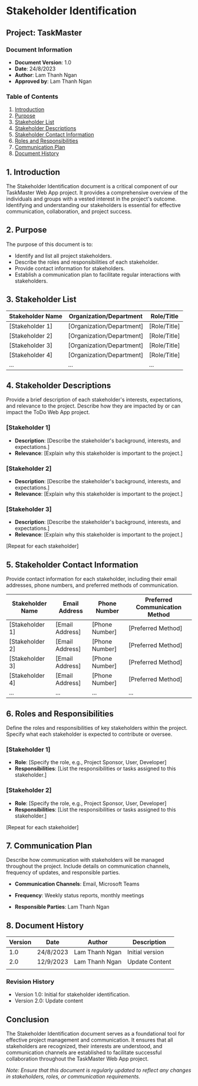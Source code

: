 # Stakeholder Identification

## Project: TaskMaster

### Document Information

- **Document Version**: 1.0
- **Date**: 24/8/2023
- **Author**: Lam Thanh Ngan
- **Approved by**: Lam Thanh Ngan

### Table of Contents

1. [Introduction](#1-introduction)
2. [Purpose](#2-purpose)
3. [Stakeholder List](#3-stakeholder-list)
4. [Stakeholder Descriptions](#4-stakeholder-descriptions)
5. [Stakeholder Contact Information](#5-stakeholder-contact-information)
6. [Roles and Responsibilities](#6-roles-and-responsibilities)
7. [Communication Plan](#7-communication-plan)
8. [Document History](#8-document-history)

## 1. Introduction

The Stakeholder Identification document is a critical component of our TaskMaster Web App project. It provides a comprehensive overview of the individuals and groups with a vested interest in the project's outcome. Identifying and understanding our stakeholders is essential for effective communication, collaboration, and project success.

## 2. Purpose

The purpose of this document is to:

- Identify and list all project stakeholders.
- Describe the roles and responsibilities of each stakeholder.
- Provide contact information for stakeholders.
- Establish a communication plan to facilitate regular interactions with stakeholders.

## 3. Stakeholder List

| **Stakeholder Name** | **Organization/Department** | **Role/Title** |
|-----------------------|-----------------------------|----------------|
| [Stakeholder 1]      | [Organization/Department]   | [Role/Title]   |
| [Stakeholder 2]      | [Organization/Department]   | [Role/Title]   |
| [Stakeholder 3]      | [Organization/Department]   | [Role/Title]   |
| [Stakeholder 4]      | [Organization/Department]   | [Role/Title]   |
| ...                   | ...                         | ...            |

## 4. Stakeholder Descriptions

Provide a brief description of each stakeholder's interests, expectations, and relevance to the project. Describe how they are impacted by or can impact the ToDo Web App project.

### [Stakeholder 1]

- **Description**: [Describe the stakeholder's background, interests, and expectations.]
- **Relevance**: [Explain why this stakeholder is important to the project.]

### [Stakeholder 2]

- **Description**: [Describe the stakeholder's background, interests, and expectations.]
- **Relevance**: [Explain why this stakeholder is important to the project.]

### [Stakeholder 3]

- **Description**: [Describe the stakeholder's background, interests, and expectations.]
- **Relevance**: [Explain why this stakeholder is important to the project.]

[Repeat for each stakeholder]

## 5. Stakeholder Contact Information

Provide contact information for each stakeholder, including their email addresses, phone numbers, and preferred methods of communication.

| **Stakeholder Name** | **Email Address**          | **Phone Number**     | **Preferred Communication Method** |
|-----------------------|----------------------------|-----------------------|-----------------------------------|
| [Stakeholder 1]      | [Email Address]           | [Phone Number]       | [Preferred Method]                |
| [Stakeholder 2]      | [Email Address]           | [Phone Number]       | [Preferred Method]                |
| [Stakeholder 3]      | [Email Address]           | [Phone Number]       | [Preferred Method]                |
| [Stakeholder 4]      | [Email Address]           | [Phone Number]       | [Preferred Method]                |
| ...                   | ...                        | ...                   | ...                               |

## 6. Roles and Responsibilities

Define the roles and responsibilities of key stakeholders within the project. Specify what each stakeholder is expected to contribute or oversee.

### [Stakeholder 1]

- **Role**: [Specify the role, e.g., Project Sponsor, User, Developer]
- **Responsibilities**: [List the responsibilities or tasks assigned to this stakeholder.]

### [Stakeholder 2]

- **Role**: [Specify the role, e.g., Project Sponsor, User, Developer]
- **Responsibilities**: [List the responsibilities or tasks assigned to this stakeholder.]

[Repeat for each stakeholder]

## 7. Communication Plan

Describe how communication with stakeholders will be managed throughout the project. Include details on communication channels, frequency of updates, and responsible parties.

- **Communication Channels**: Email, Microsoft Teams

- **Frequency**: Weekly status reports, monthly meetings

- **Responsible Parties**: Lam Thanh Ngan

## 8. Document History

| **Version** | **Date**       | **Author**          | **Description**       |
|------------|----------------|---------------------|-----------------------|
| 1.0        | 24/8/2023  | Lam Thanh Ngan         | Initial version         |
| 2.0           |     12/9/2023  |    Lam Thanh Ngan   |     Update Content     |
|            |                |                     |                       |

### Revision History

- Version 1.0: Initial for stakeholder identification.
- Version 2.0: Update content

## Conclusion

The Stakeholder Identification document serves as a foundational tool for effective project management and communication. It ensures that all stakeholders are recognized, their interests are understood, and communication channels are established to facilitate successful collaboration throughout the TaskMaster Web App project.

*Note: Ensure that this document is regularly updated to reflect any changes in stakeholders, roles, or communication requirements.*
